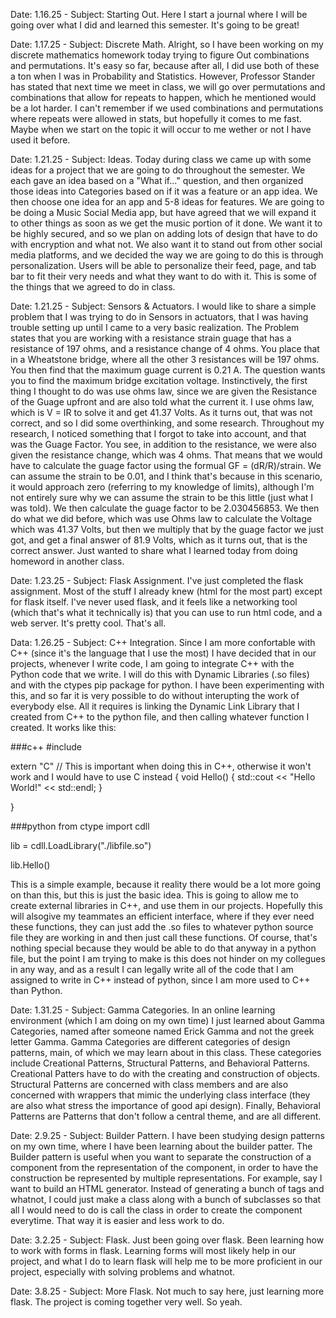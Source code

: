 Date: 1.16.25 - Subject: Starting Out. Here I start a journal where I will be going over what I did and learned this semester. 
It's going to be great!


Date: 1.17.25 - Subject: Discrete Math. Alright, so I have been working on my discrete mathematics homework today trying to figure Out
combinations and permutations. It's easy so far, because after all, I did use both of these a ton when I was in Probability and Statistics.
However, Professor Stander has stated that next time we meet in class, we will go over permutations and combinations that allow for repeats to
happen, which he mentioned would be a lot harder. I can't remember if we used combinations and permutations where repeats were allowed in
stats, but hopefully it comes to me fast. Maybe when we start on the topic it will occur to me wether or not I have used it before.

Date: 1.21.25 - Subject: Ideas. Today during class we came up with some ideas for a project that we are going to do throughout the semester.
We each gave an idea based on a "What if..." question, and then organized those ideas into Categories based on if it was a feature or an app idea. We then choose one idea for an app and 5-8 ideas for features. We are going to be doing a Music Social Media app, but have agreed that we will expand it to other things as soon as we get the music portion of it done. We want it to be highly secured, and so we plan on adding lots of design that have to do with encryption and what not. We also want it to stand out from other social media platforms, and we decided the way we are going to do this is through personalization. Users will be able to personalize their feed, page, and tab bar to fit their very needs and what they want to do with it. This is some of the things that we agreed to do in class.

Date: 1.21.25 - Subject: Sensors & Actuators. I would like to share a simple problem that I was trying to do in Sensors in actuators, that I was having trouble setting up until I came to a very basic realization. The Problem states that you are working with a resistance strain guage that has a resistance of 197 ohms, and a resistance change of 4 ohms. You place that in a Wheatstone bridge, where all the other 3 resistances will be 197 ohms. You then find that the maximum guage current is 0.21 A. The question wants you to find the maximum bridge excitation voltage. Instinctively, the first thing I thought to do was use ohms law, since we are given the Resistance of the Guage upfront and are also told what the current it. I use ohms law, which is V = IR to solve it and get 41.37 Volts. As it turns out, that was not correct, and so I did some overthinking, and some research. Throughout my research, I noticed something that I forgot to take into account, and that was the Guage Factor. You see, in addition to the resistance, we were also given the resistance change, which was 4 ohms. That means that we would have to calculate the guage factor using the formual GF = (dR/R)/strain. We can assume the strain to be 0.01, and I think that's because in this scenario, it would approach zero (referring to my knowledge of limits), although I'm not entirely sure why we can assume the strain to be this little (just what I was told). We then calculate the guage factor to be 2.030456853. We then do what we did before, which was use Ohms law to calculate the Voltage which was 41.37 Volts, but then we multiply that by the guage factor we just got, and get a final answer of 81.9 Volts, which as it turns out, that is the correct answer. Just wanted to share what I learned today from doing homeword in another class. 

Date: 1.23.25 - Subject: Flask Assignment. I've just completed the flask assignment. Most of the stuff I already knew (html for the most part) except for flask itself. I've never used flask, and it feels like a networking tool (which that's what it technically is) that you can use to run html code, and a web server. It's pretty cool. That's all.

Data: 1.26.25 - Subject: C++ Integration. Since I am more confortable with C++ (since it's the language that I use the most) I have decided that
in our projects, whenever I write code, I am going to integrate C++ with the Python code that we write. I will do this with Dynamic Libraries
(.so files) and with the ctypes pip package for python. I have been experimenting with this, and so far it is very possible to do without
interupting the work of everybody else. All it requires is linking the Dynamic Link Library that I created from C++ to the python file, and then
calling whatever function I created. It works like this:

###c++
#include <iostream>

extern "C" // This is important when doing this in C++, otherwise it won't work and I would have to use C instead
{
    void Hello()
    {
        std::cout << "Hello World!" << std::endl;
    }

}


###python 
from ctype import cdll

lib = cdll.LoadLibrary("./libfile.so")

lib.Hello()


This is a simple example, because it reality there would be a lot more going on than this, but this is just the basic idea. 
This is going to allow me to create external libraries in C++, and use them in our projects. Hopefully this will alsogive my teammates 
an efficient interface, where if they ever need these functions, they can just add the .so files to whatever python source file they are working
in and then just call these functions. Of course, that's nothing special because they would be able to do that anyway in a python file, but the
point I am trying to make is this does not hinder on my collegues in any way, and as a result I can legally write all of the code that I am 
assigned to write in C++ instead of python, since I am more used to C++ than Python.



Date: 1.31.25 - Subject: Gamma Categories. In an online learning environment (which I am doing on my own time) I just learned about Gamma Categories, named after someone named Erick Gamma and not the greek letter Gamma. Gamma Categories are different categories of design patterns,
main, of which we may learn about in this class. These categories include Creational Patterns, Structural Patterns, and Behavioral Patterns. Creational Patters have to do with the creating and construction of objects. Structural Patterns are concerned with class members and are also concerned with wrappers that mimic the underlying class interface (they are also what stress the importance of good api design). Finally, Behavioral Patterns are Patterns that don't follow a central theme, and are all different. 


Date: 2.9.25 - Subject: Builder Pattern. I have been studying design patterns on my own time, where I have been learning about the builder patter. The Builder pattern is useful when you want to separate the construction of a component from the representation of the component, in order to have the construction be represented by multiple representations. For example, say I want to build an HTML generator. Instead of generating a bunch of tags and whatnot, I could just make a class along with a bunch of subclasses so that all I would need to do is call the class in order to create the component everytime. That way it is easier and less work to do.


Date: 3.2.25 - Subject: Flask. Just been going over flask. Been learning how to work with forms in flask. Learning forms will most likely help in our project, and what I do to learn flask will help me to be more proficient in our project, especially with solving problems and whatnot.

Date: 3.8.25 - Subject: More Flask. Not much to say here, just learning more flask. The project is coming together very well. So yeah.
